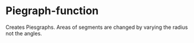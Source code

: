 # Piegraph-function
Creates Piesgraphs. Areas of segments are changed by varying the radius not the angles.
